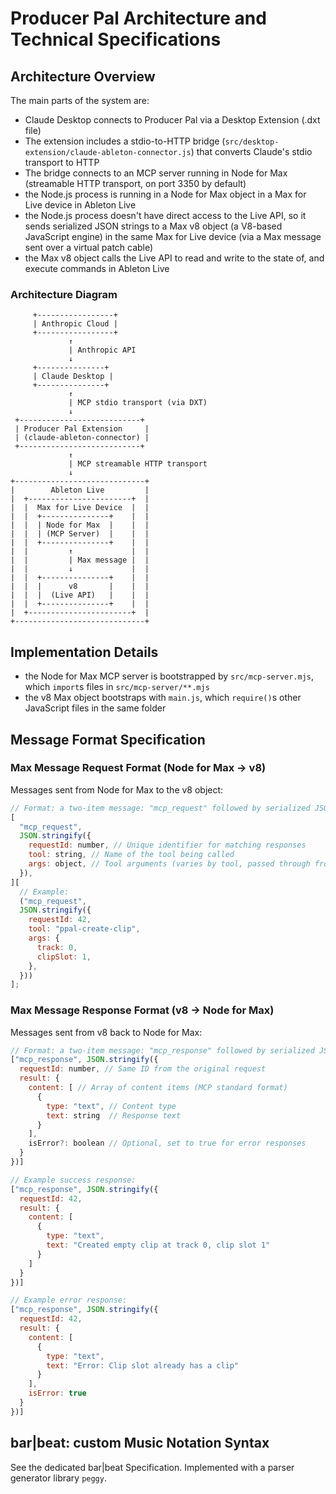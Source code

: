 # Producer Pal Architecture and Technical Specifications

## Architecture Overview

The main parts of the system are:

- Claude Desktop connects to Producer Pal via a Desktop Extension (.dxt file)
- The extension includes a stdio-to-HTTP bridge
  (`src/desktop-extension/claude-ableton-connector.js`) that converts Claude's
  stdio transport to HTTP
- The bridge connects to an MCP server running in Node for Max (streamable HTTP
  transport, on port 3350 by default)
- the Node.js process is running in a Node for Max object in a Max for Live
  device in Ableton Live
- the Node.js process doesn't have direct access to the Live API, so it sends
  serialized JSON strings to a Max v8 object (a V8-based JavaScript engine) in
  the same Max for Live device (via a Max message sent over a virtual patch
  cable)
- the Max v8 object calls the Live API to read and write to the state of, and
  execute commands in Ableton Live

### Architecture Diagram

```
     +-----------------+
     | Anthropic Cloud |
     +-----------------+
             ↑
             | Anthropic API
             ↓
     +---------------+
     | Claude Desktop |
     +---------------+
             ↑
             | MCP stdio transport (via DXT)
             ↓
 +---------------------------+
 | Producer Pal Extension     |
 | (claude-ableton-connector) |
 +---------------------------+
             ↑
             | MCP streamable HTTP transport
             ↓
+-----------------------------+
|        Ableton Live         |
|  +-----------------------+  |
|  |  Max for Live Device  |  |
|  |  +---------------+    |  |
|  |  | Node for Max  |    |  |
|  |  | (MCP Server)  |    |  |
|  |  +---------------+    |  |
|  |         ↑             |  |
|  |         | Max message |  |
|  |         ↓             |  |
|  |  +---------------+    |  |
|  |  |      v8       |    |  |
|  |  |  (Live API)   |    |  |
|  |  +---------------+    |  |
|  +-----------------------+  |
+-----------------------------+
```

## Implementation Details

- the Node for Max MCP server is bootstrapped by `src/mcp-server.mjs`, which
  `import`s files in `src/mcp-server/**.mjs`
- the v8 Max object bootstraps with `main.js`, which `require()`s other
  JavaScript files in the same folder

## Message Format Specification

### Max Message Request Format (Node for Max → v8)

Messages sent from Node for Max to the v8 object:

```js
// Format: a two-item message: "mcp_request" followed by serialized JSON string
[
  "mcp_request",
  JSON.stringify({
    requestId: number, // Unique identifier for matching responses
    tool: string, // Name of the tool being called
    args: object, // Tool arguments (varies by tool, passed through from MCP request)
  }),
][
  // Example:
  ("mcp_request",
  JSON.stringify({
    requestId: 42,
    tool: "ppal-create-clip",
    args: {
      track: 0,
      clipSlot: 1,
    },
  }))
];
```

### Max Message Response Format (v8 → Node for Max)

Messages sent from v8 back to Node for Max:

```js
// Format: a two-item message: "mcp_response" followed by serialized JSON string
["mcp_response", JSON.stringify({
  requestId: number, // Same ID from the original request
  result: {
    content: [ // Array of content items (MCP standard format)
      {
        type: "text", // Content type
        text: string  // Response text
      }
    ],
    isError?: boolean // Optional, set to true for error responses
  }
})]

// Example success response:
["mcp_response", JSON.stringify({
  requestId: 42,
  result: {
    content: [
      {
        type: "text",
        text: "Created empty clip at track 0, clip slot 1"
      }
    ]
  }
})]

// Example error response:
["mcp_response", JSON.stringify({
  requestId: 42,
  result: {
    content: [
      {
        type: "text",
        text: "Error: Clip slot already has a clip"
      }
    ],
    isError: true
  }
})]
```

## bar|beat: custom Music Notation Syntax

See the dedicated bar|beat Specification. Implemented with a parser generator
library `peggy`.

